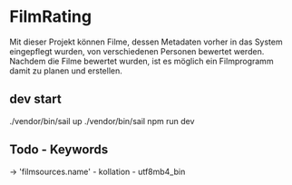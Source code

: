 # FilmRating

Mit dieser Projekt können Filme, dessen Metadaten vorher in das System eingepflegt wurden, von verschiedenen Personen bewertet werden. Nachdem die Filme bewertet wurden, ist es möglich ein Filmprogramm damit zu planen und erstellen.

## dev start

./vendor/bin/sail up
./vendor/bin/sail npm run dev


## Todo - Keywords
-> 'filmsources.name' - kollation - utf8mb4_bin
